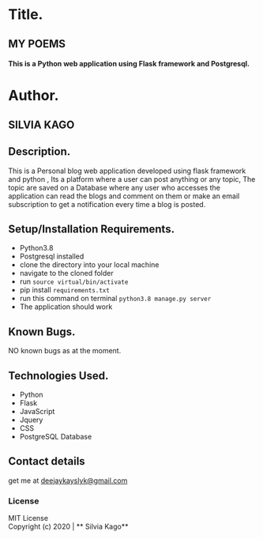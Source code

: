 # Title.
## MY POEMS

#### This is a Python web application using Flask framework and Postgresql.

# Author.
## SILVIA KAGO

## Description.

This is a Personal blog web application developed using flask framework and python , Its a platform where a user can post anything or any topic, The topic are saved on a Database where any user who accesses the application can read the blogs and comment on them or make an email subscription to get a notification every time a blog is posted.

## Setup/Installation Requirements.

* Python3.8
* Postgresql installed
* clone the directory into your local machine
* navigate to the cloned folder 
* run `source virtual/bin/activate`
* pip install `requirements.txt`
* run this command on terminal `python3.8 manage.py server`
* The application should work

## Known Bugs.

NO known bugs as at the moment.

## Technologies Used.

* Python
* Flask
* JavaScript
* Jquery
* CSS
* PostgreSQL Database

## Contact details

get me at deejaykayslyk@gmail.com

### License

MIT License <br>
Copyright (c) 2020 | ** Silvia Kago**

